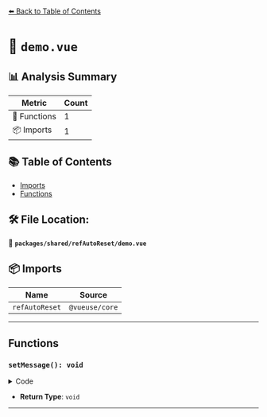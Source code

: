 [⬅️ Back to Table of Contents](../../../index.md)

# 📄 `demo.vue`

## 📊 Analysis Summary

| Metric | Count |
|--------|-------|
| 🔧 Functions | 1 |
| 📦 Imports | 1 |

## 📚 Table of Contents

- [Imports](#imports)
- [Functions](#functions)

## 🛠️ File Location:
📂 **`packages/shared/refAutoReset/demo.vue`**

## 📦 Imports

| Name | Source |
|------|--------|
| `refAutoReset` | `@vueuse/core` |


---

## Functions

### `setMessage(): void`

<details><summary>Code</summary>

```ts
function setMessage() {
  message.value = 'Changed'
}
```
</details>

- **Return Type**: `void`

---